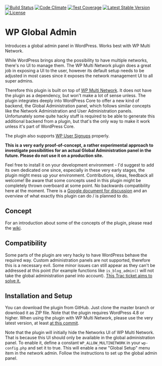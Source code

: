 [![Build Status](https://api.travis-ci.org/felixarntz/wp-global-admin.png?branch=master)](https://travis-ci.org/felixarntz/wp-global-admin)
[![Code Climate](https://codeclimate.com/github/felixarntz/wp-global-admin/badges/gpa.svg)](https://codeclimate.com/github/felixarntz/wp-global-admin)
[![Test Coverage](https://codeclimate.com/github/felixarntz/wp-global-admin/badges/coverage.svg)](https://codeclimate.com/github/felixarntz/wp-global-admin/coverage)
[![Latest Stable Version](https://poser.pugx.org/felixarntz/wp-global-admin/version)](https://packagist.org/packages/felixarntz/wp-global-admin)
[![License](https://poser.pugx.org/felixarntz/wp-global-admin/license)](https://packagist.org/packages/felixarntz/wp-global-admin)

# WP Global Admin

Introduces a global admin panel in WordPress. Works best with WP Multi Network.

While WordPress brings along the possibility to have multiple networks, there's no UI to manage them. The WP Multi Network plugin does a great job in exposing a UI to the user, however its default setup needs to be adjusted in most cases since it exposes the network management UI to all super admins.

Therefore this plugin is built on top of [WP Multi Network](https://github.com/stuttter/wp-multi-network). It does not have the plugin as a dependency, but won't make a lot of sense unless. The plugin integrates deeply into WordPress Core to offer a new kind of backend, the Global Administration panel, which follows similar concepts like the Network Administration and User Administration panels.
Unfortunately some quite hacky stuff is required to be able to generate this additional backend from a plugin, but that's the only way to make it work unless it's part of WordPress Core.

The plugin also supports [WP User Signups](https://github.com/stuttter/wp-user-signups) properly.

**This is a very early proof-of-concept, a rather experimental approach to investigate possibilities for an actual Global Administration panel in the future. Please do not use it on a production site.**

Feel free to install it on your development environment - I'd suggest to add its own dedicated one since, especially in these very early stages, the plugin might mess up your environment. Contributions, ideas, feedback all welcome! Be aware that some concepts used in this plugin might be completely thrown overboard at some point. No backwards compatibility here at the moment. There is a [Google document for discussion](https://docs.google.com/document/d/1v3jZzOyQ4ksxnOVw3Yqmh5OzjxMIPpMleS7AdlD2eiI/edit?usp=sharing) and an overview of what exactly this plugin can do / is planned to do.

## Concept

For an introduction about some of the concepts of the plugin, please read the [wiki](https://github.com/felixarntz/wp-global-admin/wiki).

## Compatibility

Some parts of the plugin are very hacky to have WordPress behave the required way. Custom administration panels are not supported, therefore this is a necessary evil. Some minor issues can still appear as they can't be addressed at this point (for example functions like `is_blog_admin()` will not take the global administration panel into account). [This Trac ticket aims to solve it.](https://core.trac.wordpress.org/ticket/37526)

## Installation and Setup

You can download the plugin from GitHub. Just clone the master branch or download it as ZIP file. Note that the plugin requires WordPress 4.8 or higher. When using the plugin with WP Multi Network, please use the very latest version, at least [at this commit](https://github.com/stuttter/wp-multi-network/commit/4b131231813905addc6e6d5a139f7e598e92d989).

Note that the plugin will initially hide the Networks UI of WP Multi Network. That is because this UI should only be available in the global administration panel. To enable it, define a constant `WP_ALLOW_MULTINETWORK` in your `wp-config.php` and set it to true. This will enable a new "Global Setup" menu item in the network admin. Follow the instructions to set up the global admin panel.
